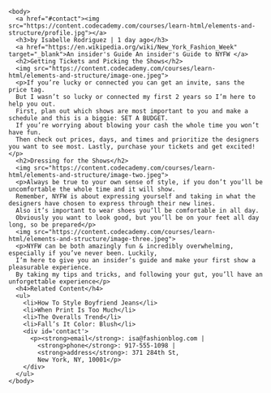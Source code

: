 <!DOCTYPE html>
<html>
  <head>
    <title>Fashion Website</title>
    
    <body>
      <a href="#contact"><img src="https://content.codecademy.com/courses/learn-html/elements-and-structure/profile.jpg"></a>
      <h3>by Isabelle Rodriguez | 1 day ago</h3>
      <a href="https://en.wikipedia.org/wiki/New_York_Fashion_Week" target="_blank">An insider's Guide An insider's Guide to NYFW </a> 
      <h2>Getting Tickets and Picking the Shows</h2>
      <img src="https://content.codecademy.com/courses/learn-html/elements-and-structure/image-one.jpeg">
      <p>If you’re lucky or connected you can get an invite, sans the price tag. 
      But I wasn’t so lucky or connected my first 2 years so I’m here to help you out. 
      First, plan out which shows are most important to you and make a schedule and this is a biggie: SET A BUDGET. 
      If you’re worrying about blowing your cash the whole time you won’t have fun. 
      Then check out prices, days, and times and prioritize the designers you want to see most. Lastly, purchase your tickets and get excited!</p>
      <h2>Dressing for the Shows</h2>
      <img src="https://content.codecademy.com/courses/learn-html/elements-and-structure/image-two.jpeg">
      <p>Always be true to your own sense of style, if you don’t you’ll be uncomfortable the whole time and it will show. 
      Remember, NYFW is about expressing yourself and taking in what the designers have chosen to express through their new lines. 
      Also it’s important to wear shoes you’ll be comfortable in all day. 
      Obviously you want to look good, but you’ll be on your feet all day long, so be prepared</p>
      <img src="https://content.codecademy.com/courses/learn-html/elements-and-structure/image-three.jpeg">
      <p>NYFW can be both amazingly fun & incredibly overwhelming, especially if you’ve never been. Luckily, 
      I’m here to give you an insider’s guide and make your first show a pleasurable experience. 
      By taking my tips and tricks, and following your gut, you’ll have an unforgettable experience</p>
      <h4>Related Content</h4>
      <ul>
        <li>How To Style Boyfriend Jeans</li>
        <li>When Print Is Too Much</li>
        <li>The Overalls Trend</li>
        <li>Fall’s It Color: Blush</li>
        <div id='contact'>
          <p><strong>email</strong>: isa@fashionblog.com | 
            <strong>phone</strong>: 917-555-1098 |
            <strong>address</strong>: 371 284th St, 
            New York, NY, 10001</p>
        </div>
      </ul>
    </body>
  </head>
</html>
